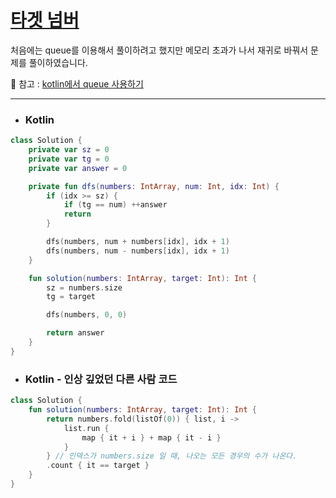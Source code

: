 # [타겟 넘버](https://programmers.co.kr/learn/courses/30/lessons/43165)

처음에는 queue를 이용해서 풀이하려고 했지만 메모리 초과가 나서 재귀로 바꿔서 문제를 풀이하였습니다.

📌 참고 : [kotlin에서 queue 사용하기](https://chachas.tistory.com/99)

---------------------------------------

* ### Kotlin

```kotlin
class Solution {
    private var sz = 0
    private var tg = 0
    private var answer = 0

    private fun dfs(numbers: IntArray, num: Int, idx: Int) {
        if (idx >= sz) {
            if (tg == num) ++answer
            return
        }

        dfs(numbers, num + numbers[idx], idx + 1)
        dfs(numbers, num - numbers[idx], idx + 1)
    }

    fun solution(numbers: IntArray, target: Int): Int {
        sz = numbers.size
        tg = target

        dfs(numbers, 0, 0)

        return answer
    }
}
```


* ### Kotlin - 인상 깊었던 다른 사람 코드

```kotlin
class Solution {
    fun solution(numbers: IntArray, target: Int): Int {
        return numbers.fold(listOf(0)) { list, i ->
            list.run {
                map { it + i } + map { it - i }
            }
        } // 인덱스가 numbers.size 일 때, 나오는 모든 경우의 수가 나온다.
        .count { it == target }
    }
}
```
